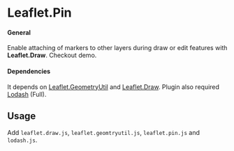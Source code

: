 # Leaflet.Pin

#### General ##

Enable attaching of markers to other layers during draw or edit features with **Leaflet.Draw**.
Checkout demo.

#### Dependencies ##

It depends on [Leaflet.GeometryUtil](https://github.com/makinacorpus/Leaflet.GeometryUtil) and [Leaflet.Draw](https://github.com/Leaflet/Leaflet.draw).
Plugin also required [Lodash](https://github.com/lodash/lodash) (Full).

## Usage ##

Add `leaflet.draw.js`, `leaflet.geomtryutil.js`, `leaflet.pin.js` and `lodash.js`.



